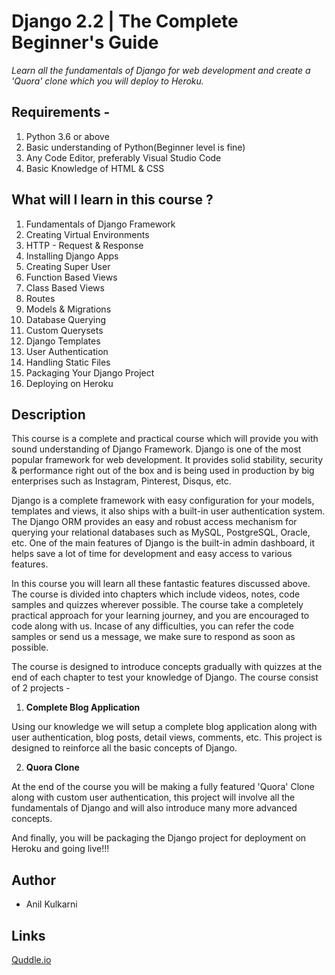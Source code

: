 # Django 2.2 | The Complete Beginner's Guide

_Learn all the fundamentals of Django for web development and create a 'Quora' clone which you will deploy to Heroku._

## Requirements -

1. Python 3.6 or above
2. Basic understanding of Python(Beginner level is fine)
3. Any Code Editor, preferably Visual Studio Code
4. Basic Knowledge of HTML & CSS

## What will I learn in this course ?

1. Fundamentals of Django Framework
2. Creating Virtual Environments
3. HTTP - Request & Response
4. Installing Django Apps
5. Creating Super User
6. Function Based Views
7. Class Based Views
8. Routes
9. Models & Migrations
10. Database Querying
11. Custom Querysets
12. Django Templates
13. User Authentication
14. Handling Static Files
15. Packaging Your Django Project
16. Deploying on Heroku

## Description

This course is a complete and practical course which will provide you with sound understanding of Django Framework. Django is one of the most popular framework for web development. It provides solid stability, security & performance right out of the box and is being used in production by big enterprises such as Instagram, Pinterest, Disqus, etc.

Django is a complete framework with easy configuration for your models, templates and views, it also ships with a built-in user authentication system. The Django ORM provides an easy and robust access mechanism for querying your relational databases such as MySQL, PostgreSQL, Oracle, etc. One of the main features of Django is the built-in admin dashboard, it helps save a lot of time for development and easy access to various features.

In this course you will learn all these fantastic features discussed above. The course is divided into chapters which include videos, notes, code samples and quizzes wherever possible. The course take a completely practical approach for your learning journey, and you are encouraged to code along with us. Incase of any difficulties, you can refer the code samples or send us a message, we make sure to respond as soon as possible.

The course is designed to introduce concepts gradually with quizzes at the end of each chapter to test your knowledge of Django. The course consist of 2 projects -

1. **Complete Blog Application**

Using our knowledge we will setup a complete blog application along with user authentication, blog posts, detail views, comments, etc. This project is designed to reinforce all the basic concepts of Django.

2. **Quora Clone**

At the end of the course you will be making a fully featured 'Quora' Clone along with custom user authentication, this project will involve all the fundamentals of Django and will also introduce many more advanced concepts.

And finally, you will be packaging the Django project for deployment on Heroku and going live!!!

## Author

- Anil Kulkarni

## Links

[Quddle.io](https://quddle.io)
